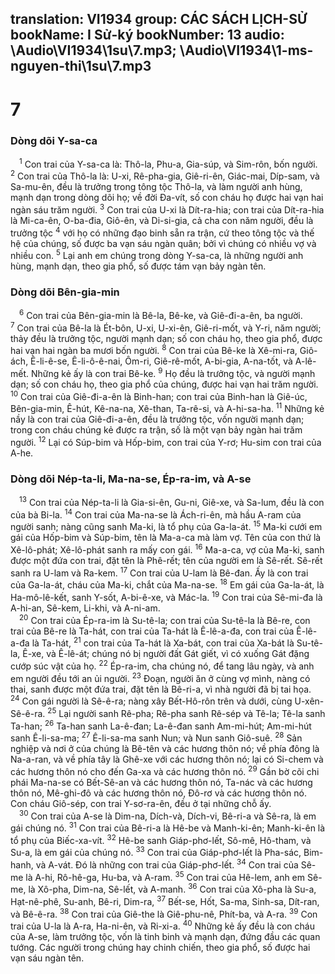 translation: VI1934
group: CÁC SÁCH LỊCH-SỬ
bookName: I Sử-ký 
bookNumber: 13
audio: \Audio\VI1934\1su\7.mp3; \Audio\VI1934\1-ms-nguyen-thi\1su\7.mp3
-------

<div class="title"><h1>7</h1><h3>Dòng dõi Y-sa-ca</h3></div>
<span class="verse 1su_7_1"> <sup>1</sup> Con trai của Y-sa-ca là: Thô-la, Phu-a, Gia-súp, và Sim-rôn, bốn người. </span>
<span class="verse 1su_7_2"><sup>2</sup> Con trai của Thô-la là: U-xi, Rê-pha-gia, Giê-ri-ên, Giác-mai, Díp-sam, và Sa-mu-ên, đều là trưởng trong tông tộc Thô-la, và làm người anh hùng, mạnh dạn trong dòng dõi họ; về đời Đa-vít, số con cháu họ được hai vạn hai ngàn sáu trăm người. </span>
<span class="verse 1su_7_3"><sup>3</sup> Con trai của U-xi là Dít-ra-hia; con trai của Dít-ra-hia là Mi-ca-ên, O-ba-đia, Giô-ên, và Di-si-gia, cả cha con năm người, đều là trưởng tộc </span>
<span class="verse 1su_7_4"><sup>4</sup> với họ có những đạo binh sẵn ra trận, cứ theo tông tộc và thế hệ của chúng, số được ba vạn sáu ngàn quân; bởi vì chúng có nhiều vợ và nhiều con. </span>
<span class="verse 1su_7_5"><sup>5</sup> Lại anh em chúng trong dòng Y-sa-ca, là những người anh hùng, mạnh dạn, theo gia phổ, số được tám vạn bảy ngàn tên. <br/></span>
<div class="title"><h3>Dòng dõi Bên-gia-min</h3></div>
<span class="verse 1su_7_6"> <sup>6</sup> Con trai của Bên-gia-min là Bê-la, Bê-ke, và Giê-đi-a-ên, ba người. </span>
<span class="verse 1su_7_7"><sup>7</sup> Con trai của Bê-la là Ét-bôn, U-xi, U-xi-ên, Giê-ri-mốt, và Y-ri, năm người; thảy đều là trưởng tộc, người mạnh dạn; số con cháu họ, theo gia phổ, được hai vạn hai ngàn ba mươi bốn người. </span>
<span class="verse 1su_7_8"><sup>8</sup> Con trai của Bê-ke là Xê-mi-ra, Giô-ách, Ê-li-ê-se, Ê-li-ô-ê-nai, Ôm-ri, Giê-rê-mốt, A-bi-gia, A-na-tốt, và A-lê-mết. Những kẻ ấy là con trai Bê-ke. </span>
<span class="verse 1su_7_9"><sup>9</sup> Họ đều là trưởng tộc, và người mạnh dạn; số con cháu họ, theo gia phổ của chúng, được hai vạn hai trăm người. </span>
<span class="verse 1su_7_10"><sup>10</sup> Con trai của Giê-đi-a-ên là Binh-han; con trai của Binh-han là Giê-úc, Bên-gia-min, Ê-hút, Kê-na-na, Xê-than, Ta-rê-si, và A-hi-sa-ha. </span>
<span class="verse 1su_7_11"><sup>11</sup> Những kẻ nầy là con trai của Giê-đi-a-ên, đều là trưởng tộc, vốn người mạnh dạn; trong con cháu chúng kẻ được ra trận, số là một vạn bảy ngàn hai trăm người. </span>
<span class="verse 1su_7_12"><sup>12</sup> Lại có Súp-bim và Hốp-bim, con trai của Y-rơ; Hu-sim con trai của A-he. <br/></span>
<div class="title"><h3>Dòng dõi Nép-ta-li, Ma-na-se, Ép-ra-im, và A-se</h3></div>
<span class="verse 1su_7_13"> <sup>13</sup> Con trai của Nép-ta-li là Gia-si-ên, Gu-ni, Giê-xe, và Sa-lum, đều là con của bà Bi-la. </span>
<span class="verse 1su_7_14"><sup>14</sup> Con trai của Ma-na-se là Ách-ri-ên, mà hầu A-ram của người sanh; nàng cũng sanh Ma-ki, là tổ phụ của Ga-la-át. </span>
<span class="verse 1su_7_15"><sup>15</sup> Ma-ki cưới em gái của Hốp-bim và Súp-bim, tên là Ma-a-ca mà làm vợ. Tên của con thứ là Xê-lô-phát; Xê-lô-phát sanh ra mấy con gái. </span>
<span class="verse 1su_7_16"><sup>16</sup> Ma-a-ca, vợ của Ma-ki, sanh được một đứa con trai, đặt tên là Phê-rết; tên của người em là Sê-rết. Sê-rết sanh ra U-lam và Ra-kem. </span>
<span class="verse 1su_7_17"><sup>17</sup> Con trai của U-lam là Bê-đan. Ấy là con trai của Ga-la-át, cháu của Ma-ki, chắt của Ma-na-se. </span>
<span class="verse 1su_7_18"><sup>18</sup> Em gái của Ga-la-át, là Ha-mô-lê-kết, sanh Y-sốt, A-bi-ê-xe, và Mác-la. </span>
<span class="verse 1su_7_19"><sup>19</sup> Con trai của Sê-mi-đa là A-hi-an, Sê-kem, Li-khi, và A-ni-am. <br/></span>
<span class="verse 1su_7_20"> <sup>20</sup> Con trai của Ép-ra-im là Su-tê-la; con trai của Su-tê-la là Bê-re, con trai của Bê-re là Ta-hát, con trai của Ta-hát là Ê-lê-a-đa, con trai của Ê-lê-a-đa là Ta-hát, </span>
<span class="verse 1su_7_21"><sup>21</sup> con trai của Ta-hát là Xa-bát, con trai của Xa-bát là Su-tê-la, Ê-xe, và Ê-lê-át; chúng nó bị người đất Gát giết, vì có xuống Gát đặng cướp súc vật của họ. </span>
<span class="verse 1su_7_22"><sup>22</sup> Ép-ra-im, cha chúng nó, để tang lâu ngày, và anh em người đều tới an ủi người. </span>
<span class="verse 1su_7_23"><sup>23</sup> Đoạn, người ăn ở cùng vợ mình, nàng có thai, sanh được một đứa trai, đặt tên là Bê-ri-a, vì nhà người đã bị tai họa. </span>
<span class="verse 1su_7_24"><sup>24</sup> Con gái người là Sê-ê-ra; nàng xây Bết-Hô-rôn trên và dưới, cùng U-xên-Sê-ê-ra. </span>
<span class="verse 1su_7_25"><sup>25</sup> Lại người sanh Rê-pha; Rê-pha sanh Rê-sép và Tê-la; Tê-la sanh Ta-han; </span>
<span class="verse 1su_7_26"><sup>26</sup> Ta-han sanh La-ê-đan; La-ê-đan sanh Am-mi-hút; Am-mi-hút sanh Ê-li-sa-ma; </span>
<span class="verse 1su_7_27"><sup>27</sup> Ê-li-sa-ma sanh Nun; và Nun sanh Giô-suê. </span>
<span class="verse 1su_7_28"><sup>28</sup> Sản nghiệp và nơi ở của chúng là Bê-tên và các hương thôn nó; về phía đông là Na-a-ran, và về phía tây là Ghê-xe với các hương thôn nó; lại có Si-chem và các hương thôn nó cho đến Ga-xa và các hương thôn nó. </span>
<span class="verse 1su_7_29"><sup>29</sup> Gần bờ cõi chi phái Ma-na-se có Bết-Sê-an và các hương thôn nó, Ta-nác và các hương thôn nó, Mê-ghi-đô và các hương thôn nó, Đô-rơ và các hương thôn nó. Con cháu Giô-sép, con trai Y-sơ-ra-ên, đều ở tại những chỗ ấy. <br/></span>
<span class="verse 1su_7_30"> <sup>30</sup> Con trai của A-se là Dim-na, Dích-và, Dích-vi, Bê-ri-a và Sê-ra, là em gái chúng nó. </span>
<span class="verse 1su_7_31"><sup>31</sup> Con trai của Bê-ri-a là Hê-be và Manh-ki-ên; Manh-ki-ên là tổ phụ của Biếc-xa-vít. </span>
<span class="verse 1su_7_32"><sup>32</sup> Hê-be sanh Giáp-phơ-lết, Sô-mê, Hô-tham, và Su-a, là em gái của chúng nó. </span>
<span class="verse 1su_7_33"><sup>33</sup> Con trai của Giáp-phơ-lết là Pha-sác, Bim-hanh, và A-vát. Đó là những con trai của Giáp-phơ-lết. </span>
<span class="verse 1su_7_34"><sup>34</sup> Con trai của Sê-me là A-hi, Rô-hê-ga, Hu-ba, và A-ram. </span>
<span class="verse 1su_7_35"><sup>35</sup> Con trai của Hê-lem, anh em Sê-me, là Xô-pha, Dim-na, Sê-lết, và A-manh. </span>
<span class="verse 1su_7_36"><sup>36</sup> Con trai của Xô-pha là Su-a, Hạt-nê-phê, Su-anh, Bê-ri, Dim-ra, </span>
<span class="verse 1su_7_37"><sup>37</sup> Bết-se, Hốt, Sa-ma, Sinh-sa, Dít-ran, và Bê-ê-ra. </span>
<span class="verse 1su_7_38"><sup>38</sup> Con trai của Giê-the là Giê-phu-nê, Phít-ba, và A-ra. </span>
<span class="verse 1su_7_39"><sup>39</sup> Con trai của U-la là A-ra, Ha-ni-ên, và Ri-xi-a. </span>
<span class="verse 1su_7_40"><sup>40</sup> Những kẻ ấy đều là con cháu của A-se, làm trưởng tộc, vốn là tinh binh và mạnh dạn, đứng đầu các quan tướng. Các người trong chúng hay chinh chiến, theo gia phổ, số được hai vạn sáu ngàn tên. <br/></span>
